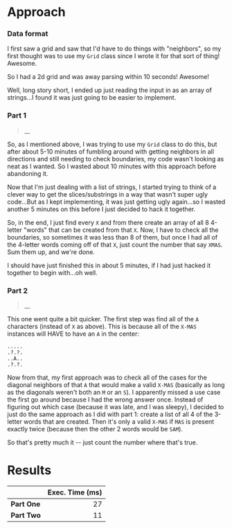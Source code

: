 # Approach
### Data format

I first saw a grid and saw that I'd have to do things with "neighbors", so my first thought was to use my `Grid` class
since I wrote it for that sort of thing! Awesome.

So I had a 2d grid and was away parsing within 10 seconds! Awesome!

Well, long story short, I ended up just reading the input in as an array of strings...I found it was just going to be
easier to implement.

### Part 1
> __

So, as I mentioned above, I was trying to use my `Grid` class to do this, but after about 5-10 minutes of fumbling
around with getting neighbors in all directions and still needing to check boundaries, my code wasn't looking as
neat as I wanted. So I wasted about 10 minutes with this approach before abandoning it.

Now that I'm just dealing with a list of strings, I started trying to think of a clever way to get the slices/substrings
in a way that wasn't super ugly code...But as I kept implementing, it was just getting ugly again...so I wasted another 5 minutes
on this before I just decided to hack it together.

So, in the end, I just find every `X` and from there create an array of all 8 4-letter "words" that can be created from
that `X`. Now, I have to check all the boundaries, so sometimes it was less than 8 of them, but once I had all of the
4-letter words coming off of that `X`, just count the number that say `XMAS`. Sum them up, and we're done.

I should have just finished this in about 5 minutes, if I had just hacked it together to begin with...oh well.

### Part 2
> __

This one went quite a bit quicker. The first step was find all of the `A` characters (instead of `X` as above). This is
because all of the `X-MAS` instances will HAVE to have an `A` in the center:

```
.....
.?.?.
..A..
.?.?.
```
Now from that, my first approach was to check all of the cases for the diagonal neighbors of that `A` that would make a
valid `X-MAS` (basically as long as the diagonals weren't both an `M` or an `S`). I apparently missed a use case the first
go around because I had the wrong answer once. Instead of figuring out which case (because it was late, and I was sleepy),
I decided to just do the same approach as I did with part 1: create a list of all 4 of the 3-letter words that are created.
Then it's only a valid `X-MAS` if `MAS` is present exactly twice (because then the other 2 words would be `SAM`).

So that's pretty much it -- just count the number where that's true.

# Results

|              | Exec. Time (ms) |
|--------------|----------------:|
| **Part One** |              27 |
| **Part Two** |              11 |
